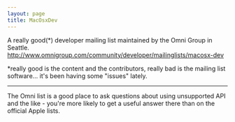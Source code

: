 ```yaml
---
layout: page
title: MacOsxDev
---
```


A really good(*) developer mailing list maintained by the Omni Group in Seattle. 
http://www.omnigroup.com/community/developer/mailinglists/macosx-dev

*really good is the content and the contributors, really bad is the mailing list software... it's been having some "issues" lately.

----
The Omni list is a good place to ask questions about using unsupported API and the like - you're more likely to get a useful answer there than on the official Apple lists.

